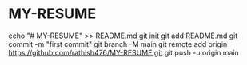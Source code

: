# MY-RESUME
echo "# MY-RESUME" >> README.md
git init
git add README.md
git commit -m "first commit"
git branch -M main
git remote add origin https://github.com/rathish476/MY-RESUME.git
git push -u origin main
